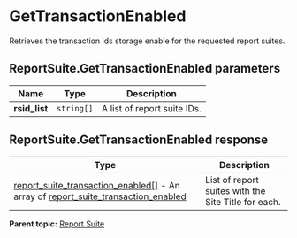 # GetTransactionEnabled

Retrieves the transaction ids storage enable for the requested report suites.

## ReportSuite.GetTransactionEnabled parameters

|Name|Type|Description|
|----|----|-----------|
| **rsid_list** | `string[]` |A list of report suite IDs.|

## ReportSuite.GetTransactionEnabled response

|Type|Description|
|----|-----------|
| [report_suite_transaction_enabled[]](../../data_types/r_report_suite_transaction_enabled_array.md#) - An array of [report_suite_transaction_enabled](../../data_types/r_report_suite_transaction_enabled.md#) |List of report suites with the Site Title for each.|

**Parent topic:** [Report Suite](../../methods/report_suite/r_methods_reportsuite.md)

